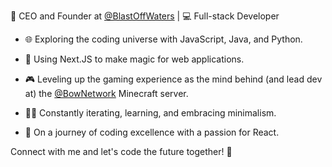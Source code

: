 🚀 CEO and Founder at [@BlastOffWaters](https://github.com/blastoffwaters) | 💻 Full-stack Developer

- 🌐 Exploring the coding universe with JavaScript, Java, and Python.
- 🔧 Using Next.JS to make magic for web applications.
- 🎮 Leveling up the gaming experience as the mind behind (and lead dev at) the [@BowNetwork](https://github.com/bownetwork) Minecraft server.

- 👨‍💻 Constantly iterating, learning, and embracing minimalism.
- 🌱 On a journey of coding excellence with a passion for React.

Connect with me and let's code the future together! 🌟
